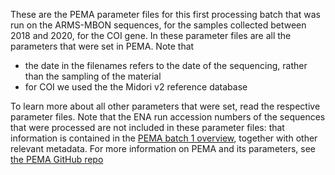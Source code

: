 These are the PEMA parameter files for this first processing batch that was run on the ARMS-MBON sequences, for the samples collected between 2018 and 2020, for the COI gene. 
In these parameter files are all the parameters that were set in PEMA. Note that 
* the date in the filenames refers to the date of the sequencing, rather than the sampling of the material
* for COI we used the the Midori v2 reference database

To learn more about all other parameters that were set, read the respective parameter files.
Note that the ENA run accession numbers of the sequences that were processed are not included in these parameter files: that information is contained in the
[PEMA batch 1 overview](https://github.com/arms-mbon/analysis_release_001/blob/main/pema_overview_batch1.xlsx), together with other relevant metadata.
For more information on PEMA and its parameters, see [the PEMA GitHub repo](https://github.com/hariszaf/pema)
